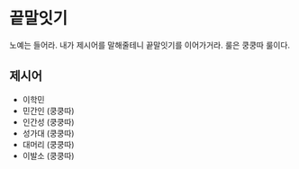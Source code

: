 # 끝말잇기

노예는 들어라. 내가 제시어를 말해줄테니 끝말잇기를 이어가거라. 룰은 쿵쿵따 룰이다.



## 제시어

+ 이학민
+ 민간인 (쿵쿵따)
+ 인간성 (쿵쿵따)
+ 성가대 (쿵쿵따)
+ 대머리 (쿵쿵따)
+ 이발소 (쿵쿵따)

